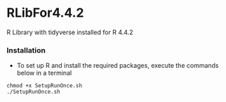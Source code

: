 # RLibFor4.4.2
R Library with tidyverse installed for R 4.4.2

### Installation

* To set up R and install the required packages, execute the commands below in a terminal

`chmod +x SetupRunOnce.sh`  
`./SetupRunOnce.sh`
